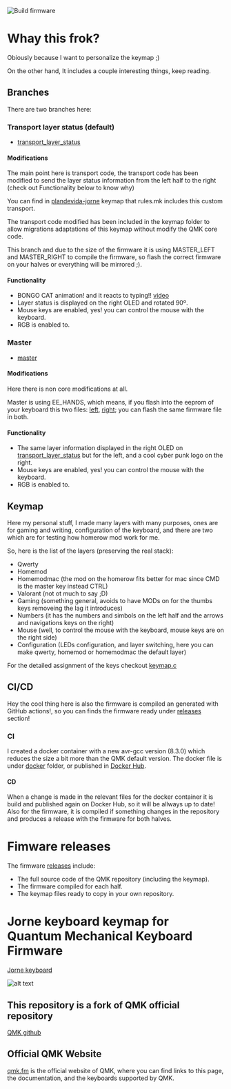 ![Build firmware](https://github.com/plandevida/qmk_firmware/workflows/Build%20firmware/badge.svg?branch=transport_layer_status)

# Whay this frok?
Obiously because I want to personalize the keymap ;)

On the other hand, It includes a couple interesting things, keep reading.

## Branches
There are two branches here:

### Transport layer status (default)
* [transport_layer_status](https://github.com/plandevida/qmk_firmware/tree/transport_layer_status)

#### Modifications
The main point here is transport code, the transport code has been modified to send the layer status information from the left half to the right (check out Functionality below to know why)

You can find in [plandevida-jorne](https://github.com/plandevida/qmk_firmware/tree/transport_layer_status/keyboards/crkbd/keymaps/plandevida-jorne) keymap that rules.mk includes this custom transport.

The transport code modified has been included in the keymap folder to allow migrations adaptations of this keymap without modify the QMK core code.

This branch and due to the size of the firmware it is using MASTER_LEFT and MASTER_RIGHT to compile the firmware, so flash the correct firmware on your halves or everything will be mirrored ;).

#### Functionality
* BONGO CAT animation! and it reacts to typing!! [video](https://discord.com/channels/574598631399751680/574739675013578753/795365516813533194)
* Layer status is displayed on the right OLED and rotated 90º.
* Mouse keys are enabled, yes! you can control the mouse with the keyboard.
* RGB is enabled to.

### Master
* [master](https://github.com/plandevida/qmk_firmware/tree/master)

#### Modifications
Here there is non core modifications at all.

Master is using EE_HANDS, which means, if you flash into the eeprom of your keyboard this two files: [left](https://github.com/plandevida/qmk_firmware/blob/transport_layer_status/quantum/split_common/eeprom-lefthand.eep), [right](https://github.com/plandevida/qmk_firmware/blob/transport_layer_status/quantum/split_common/eeprom-righthand.eep); you can flash the same firmware file in both.

#### Functionality
* The same layer information displayed in the right OLED on [transport_layer_status](https://github.com/plandevida/qmk_firmware/tree/transport_layer_status) but for the left, and a cool cyber punk logo on the right.
* Mouse keys are enabled, yes! you can control the mouse with the keyboard.
* RGB is enabled to.

## Keymap
Here my personal stuff, I made many layers with many purposes, ones are for gaming and writing, configuration of the keyboard, and there are two which are for testing how homerow mod work for me.

So, here is the list of the layers (preserving the real stack):
* Qwerty
* Homemod
* Homemodmac (the mod on the homerow fits better for mac since CMD is the master key instead CTRL)
* Valorant (not ot much to say ;D)
* Gaming (something general, avoids to have MODs on for the thumbs keys removeing the lag it introduces)
* Numbers (it has the numbers and simbols on the left half and the arrows and navigations keys on the right)
* Mouse (well, to control the mouse with the keyboard, mouse keys are on the right side)
* Configuration (LEDs configuration, and layer switching, here you can make qwerty, homemod or homemodmac the default layer)

For the detailed assignment of the keys checkout [keymap.c](https://github.com/plandevida/qmk_firmware/blob/transport_layer_status/keyboards/crkbd/keymaps/plandevida-jorne/keymap.c)

## CI/CD
Hey the cool thing here is also the firmware is compiled an generated with GitHub actions!, so you can finds the firmware ready under [releases](https://github.com/plandevida/qmk_firmware/releases) section!

### CI
I created a docker container with a new avr-gcc version (8.3.0) which reduces the size a bit more than the QMK default version.
The docker file is under [docker](https://github.com/plandevida/qmk_firmware/tree/transport_layer_status/docker) folder, or published in [Docker Hub](https://hub.docker.com/repository/docker/plandevida/qmk_basedevel).

#### CD
When a change is made in the relevant files for the docker container it is build and published again on Docker Hub, so it will be allways up to date!
Also for the firmware, it is compiled if something changes in the repository and produces a release with the firmware for both halves.

# Fimware releases
The firmware [releases](https://github.com/plandevida/qmk_firmware/releases) include:
* The full source code of the QMK repository (including the keymap).
* The firmware compiled for each half.
* The keymap files ready to copy in your own repository.

# Jorne keyboard keymap for Quantum Mechanical Keyboard Firmware

[Jorne keyboard](https://github.com/joric/jorne/wiki)

![alt text](https://camo.githubusercontent.com/9254df4202c77b31b4634170f2b75fd5fb5153a7a151aba97292106e04b5990f/68747470733a2f2f692e696d6775722e636f6d2f5566745a435a532e6a7067)

## This repository is a fork of QMK official repository

[QMK github](https://github.com/qmk/qmk_firmware)

## Official QMK Website

[qmk.fm](https://qmk.fm) is the official website of QMK, where you can find links to this page, the documentation, and the keyboards supported by QMK.
